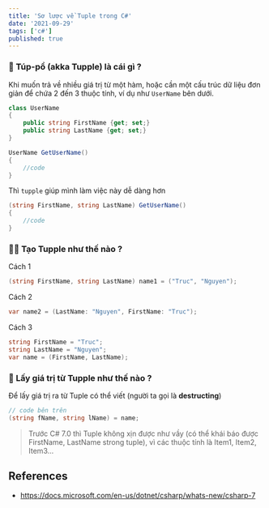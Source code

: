 ```yaml
---
title: 'Sơ lược về Tuple trong C#'
date: '2021-09-29'
tags: ['c#']
published: true
---
```


### 🤔 Túp-pồ (akka Tupple) là cái gì ?

Khi muốn trả về nhiều giá trị từ một hàm, hoặc cần một cấu trúc dữ liệu đơn giản để chứa 2 đến 3 thuộc tính, ví dụ như `UserName` bên dưới.

```csharp
class UserName
{
    public string FirstName {get; set;}
    public string LastName {get; set;}
}

UserName GetUserName()
{
    //code
}
```

Thì `tupple` giúp mình làm việc này dễ dàng hơn

```csharp
(string FirstName, string LastName) GetUserName()
{
    //code
}
```

### 🙋‍♂️ Tạo Tupple như thế nào ?

Cách 1

```csharp
(string FirstName, string LastName) name1 = ("Truc", "Nguyen");
```

Cách 2

```csharp
var name2 = (LastName: "Nguyen", FirstName: "Truc");
```

Cách 3

```csharp
string FirstName = "Truc";
string LastName = "Nguyen";
var name = (FirstName, LastName);
```

### 🚀 Lấy giá trị từ Tupple như thế nào ?

Để lấy giá trị ra từ Tuple có thể viết (người ta gọi là **destructing**)

```csharp
// code bên trên
(string fName, string lName) = name;
```

> Trước C# 7.0 thì Tuple không xịn được như vầy (có thể khái báo được FirstName, LastName strong tuple), vì các thuộc tính là Item1, Item2, Item3...

## References

-   https://docs.microsoft.com/en-us/dotnet/csharp/whats-new/csharp-7
